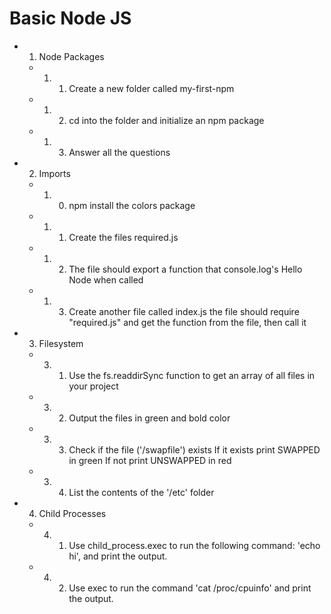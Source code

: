 # Basic Node JS

  - 1. Node Packages
    - 1. 1. Create a new folder called my-first-npm
    - 1. 2. cd into the folder and initialize an npm package
    - 1. 3. Answer all the questions

  - 2. Imports
    - 1. 0. npm install the colors package
    - 1. 1. Create the files required.js
    - 1. 2. The file should export a function that
            console.log's Hello Node when called
    - 1. 3. Create another file called index.js
            the file should require "required.js"
            and get the function from the file,
            then call it
  
  - 3. Filesystem
    - 3. 1. Use the fs.readdirSync function to get
            an array of all files in your project
    - 3. 2. Output the files in green and bold color
    - 3. 3. Check if the file ('/swapfile') exists
            If it exists print SWAPPED in green
            If not print UNSWAPPED in red
    - 3. 4. List the contents of the '/etc' folder

  - 4. Child Processes
    - 4. 1. Use child_process.exec to run the following
            command: 'echo hi', and print the output.
    - 4. 2. Use exec to run the command 'cat /proc/cpuinfo'
            and print the output.